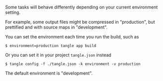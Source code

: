 
Some tasks will behave differently depending on your current environment setting.

For example, some output files might be compressed in "production", but prettified
and with source maps in "development".

You can set the environment each time you run the build, such as

    $ environment=production tangle app build

Or you can set it in your project `tangle.json` instead

    $ tangle config -f ./tangle.json -k environment -v production

The default environment is "development".
